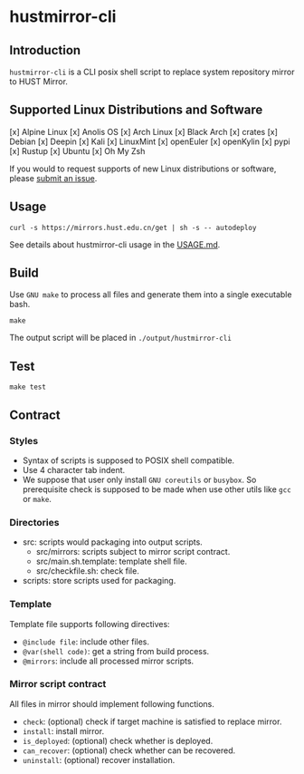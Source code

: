 # hustmirror-cli

## Introduction

`hustmirror-cli` is a CLI posix shell script to replace system repository mirror to HUST Mirror.

## Supported Linux Distributions and Software

[x] Alpine Linux
[x] Anolis OS
[x] Arch Linux
[x] Black Arch
[x] crates
[x] Debian
[x] Deepin
[x] Kali
[x] LinuxMint
[x] openEuler
[x] openKylin
[x] pypi
[x] Rustup
[x] Ubuntu
[x] Oh My Zsh

If you would to request supports of new Linux distributions or software, please [submit an issue](https://github.com/hust-open-atom-club/hustmirror-cli/issues/new/choose).

## Usage

```
curl -s https://mirrors.hust.edu.cn/get | sh -s -- autodeploy
```

See details about hustmirror-cli usage in the [USAGE.md](docs/USAGE.md).

## Build

Use `GNU make` to process all files and generate them
into a single executable bash.

```shell
make
```

The output script will be placed in `./output/hustmirror-cli`

## Test

```shell
make test
```

## Contract

### Styles

- Syntax of scripts is supposed to POSIX shell compatible.
- Use 4 character tab indent.
- We suppose that user only install `GNU coreutils` or `busybox`.
    So prerequisite check is supposed to be made when use other
    utils like `gcc` or `make`.

### Directories

- src: scripts would packaging into output scripts.
    - src/mirrors: scripts subject to mirror script contract.
    - src/main.sh.template: template shell file.
    - src/checkfile.sh: check file.
- scripts: store scripts used for packaging.

### Template

Template file supports following directives:
- `@include file`: include other files.
- `@var(shell code)`: get a string from build process.
- `@mirrors`: include all processed mirror scripts.

### Mirror script contract

All files in mirror should implement following functions.
- `check`: (optional) check if target machine is satisfied to replace mirror.
- `install`: install mirror.
- `is_deployed`: (optional) check whether is deployed.
- `can_recover`: (optional) check whether can be recovered.
- `uninstall`: (optional) recover installation.
